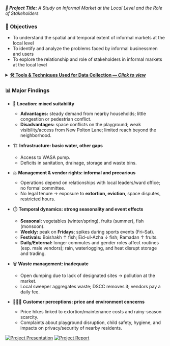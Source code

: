 <i> **📘 Project Title:** A Study on Informal Market at the Local Level and the Role of Stakeholders</i>

### 🎯 Objectives
- To understand the spatial and temporal extent of informal markets at the local level  
- To identify and analyze the problems faced by informal businessmen and users  
- To explore the relationship and role of stakeholders in informal markets at the local level

<details>
  <summary><b><a href="t">🛠️ Tools & Techniques Used for Data Collection — <i>Click to view</i></a></b></summary><br>

**Purpose of the fieldwork**  
To understand the spatial/temporal nature of the informal market, the problems faced by vendors and users, and the roles/relations of local stakeholders.

**Study setting & participants**  
- **Location:** Around *Iraqi Playground*.  
- **Participants:** Temporary/itinerant vendors and nearby residents.

**Data sources**  
- **Primary:** Field observation, Focus Group Discussions (FGD), Key-Informant Interviews (KII).  
- **Secondary:** Documents and background materials relevant to the site.

**Methods & instruments**  
- **Checklist-based observation:** Documented vendor categories, exact locations and seating arrangements (road, footpath, vacant plot); supported by photo documentation and **sketch mapping**.  
- **FGD with vendors:** Guided discussions on daily operations, constraints, and support systems; sessions intentionally included **female vendors**.  
- **KII with community members/market actors:** Semi-structured interviews to clarify stakeholder roles and relationships affecting market management.

**Ethics**  
- Explained study purpose to participants; **voluntary participation**.  
- **Anonymity** assured; no personally identifying information reported.

**Field outputs**  
- Qualitative notes/transcripts, **maps & sketches**, and **photographs** used for analysis and reporting.

</details>

### 📊 Major Findings

- 📍 **Location: mixed suitability**
  - **Advantages:** steady demand from nearby households; little congestion or pedestrian conflict.
  - **Disadvantages:** space conflicts on the playground; weak visibility/access from New Polton Lane; limited reach beyond the neighborhood.

- 🏗️ **Infrastructure: basic water, other gaps**
  - Access to WASA pump.
  - Deficits in sanitation, drainage, storage and waste bins.

- ⚖️ **Management & vendor rights: informal and precarious**
  - Operations depend on relationships with local leaders/ward office; no formal committee.
  - No legal tenure → exposure to **extortion, eviction**, space disputes, restricted hours.

- ⏱️ **Temporal dynamics: strong seasonality and event effects**
  - **Seasonal:** vegetables (winter/spring), fruits (summer), fish (monsoon).
  - **Weekly:** peak on **Fridays**; spikes during sports events (Fri–Sat).
  - **Festivals:** Boishakh ↑ fish; Eid-ul-Azha ↓ fish; Ramadan ↑ fruits.
  - **Daily/External:** longer commutes and gender roles affect routines (esp. male vendors); rain, waterlogging, and heat disrupt storage and trading.

- 🗑️ **Waste management: inadequate**
  - Open dumping due to lack of designated sites → pollution at the market.
  - Local sweeper aggregates waste; DSCC removes it; vendors pay a daily fee.

- 🧑‍🤝‍🧑 **Customer perceptions: price and environment concerns**
  - Price hikes linked to extortion/maintenance costs and rainy-season scarcity.
  - Complaints about playground disruption, child safety, hygiene, and impacts on privacy/security of nearby residents.

 
[![Project Presentation](https://img.shields.io/static/v1?label=Project%20Presentation&message=%20&color=E74C3C&style=for-the-badge)](Academic/Presentation.pdf)
[![Project Report](https://img.shields.io/static/v1?label=Project%20Report&message=%20&color=F39C12&style=for-the-badge)](Academic/Report.pdf)

